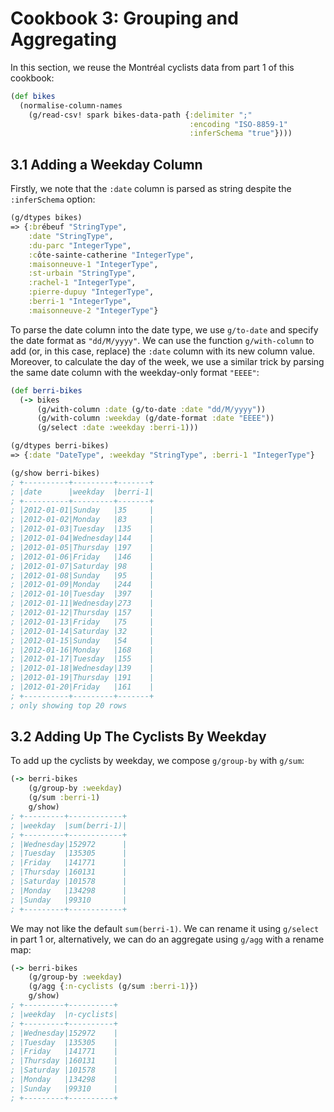 # Cookbook 3: Grouping and Aggregating

In this section, we reuse the Montréal cyclists data from part 1 of this cookbook:

```clojure
(def bikes
  (normalise-column-names
    (g/read-csv! spark bikes-data-path {:delimiter ";"
                                        :encoding "ISO-8859-1"
                                        :inferSchema "true"})))
```

## 3.1 Adding a Weekday Column

Firstly, we note that the `:date` column is parsed as string despite the `:inferSchema` option:

```clojure
(g/dtypes bikes)
=> {:brébeuf "StringType",
    :date "StringType",
    :du-parc "IntegerType",
    :côte-sainte-catherine "IntegerType",
    :maisonneuve-1 "IntegerType",
    :st-urbain "StringType",
    :rachel-1 "IntegerType",
    :pierre-dupuy "IntegerType",
    :berri-1 "IntegerType",
    :maisonneuve-2 "IntegerType"}
```

To parse the date column into the date type, we use `g/to-date` and specify the date format as `"dd/M/yyyy"`. We can use the function `g/with-column` to add (or, in this case, replace) the `:date` column with its new column value. Moreover, to calculate the day of the week, we use a similar trick by parsing the same date column with the weekday-only format `"EEEE"`:

```clojure
(def berri-bikes
  (-> bikes
      (g/with-column :date (g/to-date :date "dd/M/yyyy"))
      (g/with-column :weekday (g/date-format :date "EEEE"))
      (g/select :date :weekday :berri-1)))

(g/dtypes berri-bikes)
=> {:date "DateType", :weekday "StringType", :berri-1 "IntegerType"}

(g/show berri-bikes)
; +----------+---------+-------+
; |date      |weekday  |berri-1|
; +----------+---------+-------+
; |2012-01-01|Sunday   |35     |
; |2012-01-02|Monday   |83     |
; |2012-01-03|Tuesday  |135    |
; |2012-01-04|Wednesday|144    |
; |2012-01-05|Thursday |197    |
; |2012-01-06|Friday   |146    |
; |2012-01-07|Saturday |98     |
; |2012-01-08|Sunday   |95     |
; |2012-01-09|Monday   |244    |
; |2012-01-10|Tuesday  |397    |
; |2012-01-11|Wednesday|273    |
; |2012-01-12|Thursday |157    |
; |2012-01-13|Friday   |75     |
; |2012-01-14|Saturday |32     |
; |2012-01-15|Sunday   |54     |
; |2012-01-16|Monday   |168    |
; |2012-01-17|Tuesday  |155    |
; |2012-01-18|Wednesday|139    |
; |2012-01-19|Thursday |191    |
; |2012-01-20|Friday   |161    |
; +----------+---------+-------+
; only showing top 20 rows
```

## 3.2 Adding Up The Cyclists By Weekday

To add up the cyclists by weekday, we compose `g/group-by` with `g/sum`:

```clojure
(-> berri-bikes
    (g/group-by :weekday)
    (g/sum :berri-1)
    g/show)
; +---------+------------+
; |weekday  |sum(berri-1)|
; +---------+------------+
; |Wednesday|152972      |
; |Tuesday  |135305      |
; |Friday   |141771      |
; |Thursday |160131      |
; |Saturday |101578      |
; |Monday   |134298      |
; |Sunday   |99310       |
; +---------+------------+
```

We may not like the default `sum(berri-1)`. We can rename it using `g/select` in part 1 or, alternatively, we can do an aggregate using `g/agg` with a rename map:

```clojure
(-> berri-bikes
    (g/group-by :weekday)
    (g/agg {:n-cyclists (g/sum :berri-1)})
    g/show)
; +---------+----------+
; |weekday  |n-cyclists|
; +---------+----------+
; |Wednesday|152972    |
; |Tuesday  |135305    |
; |Friday   |141771    |
; |Thursday |160131    |
; |Saturday |101578    |
; |Monday   |134298    |
; |Sunday   |99310     |
; +---------+----------+
```
